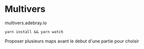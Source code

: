 # Multivers

multivers.adebray.io

`yarn install && yarn watch`

Proposer plusieurs maps avant le debut d'une partie pour choisir
